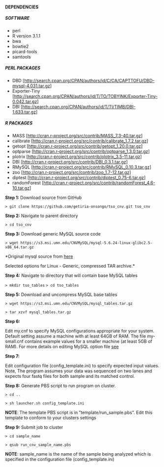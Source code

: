 #### DEPENDENCIES

##### SOFTWARE
- perl 
- R version 3.1.1
- bwa
- bowtie2
- picard-tools
- samtools

##### PERL PACKAGES
- DBD           [http://search.cpan.org/CPAN/authors/id/C/CA/CAPTTOFU/DBD-mysql-4.031.tar.gz]
- Exporter-Tiny [http://search.cpan.org/CPAN/authors/id/T/TO/TOBYINK/Exporter-Tiny-0.042.tar.gz]
- DBI           [http://search.cpan.org/CPAN/authors/id/T/TI/TIMB/DBI-1.633.tar.gz]

##### R PACKAGES
- MASS         [http://cran.r-project.org/src/contrib/MASS_7.3-40.tar.gz]
- calibrate    [http://cran.r-project.org/src/contrib/calibrate_1.7.2.tar.gz]
- getopt       [http://cran.r-project.org/src/contrib/getopt_1.20.0.tar.gz]
- optparse     [http://cran.r-project.org/src/contrib/optparse_1.3.0.tar.gz]
- plotrix      [http://cran.r-project.org/src/contrib/plotrix_3.5-11.tar.gz]
- DBI          [http://cran.r-project.org/src/contrib/DBI_0.3.1.tar.gz]
- RMySQL       [http://cran.r-project.org/src/contrib/RMySQL_0.10.3.tar.gz]
- zoo          [http://cran.r-project.org/src/contrib/zoo_1.7-12.tar.gz]
- diptest      [http://cran.r-project.org/src/contrib/diptest_0.75-6.tar.gz]
- randomForest [http://cran.r-project.org/src/contrib/randomForest_4.6-10.tar.gz]

**Step 1:** Download source from GitHub

`> git clone https://github.com/getiria-onsongo/tso_cnv.git tso_cnv`

**Step 2:** Navigate to parent directory

`> cd tso_cnv`

**Step 3:** Download generic MySQL source code

`> wget https://s3.msi.umn.edu/CNVMySQL/mysql-5.6.24-linux-glibc2.5-x86_64.tar.gz`

*Original mysql source from [here](https://dev.mysql.com/downloads/mysql/)

Selected options for Linux - Generic, compressed TAR archive.*

**Step 4:** Navigate to directory that will contain base MySQL tables

`> mkdir tso_tables`
`> cd tso_tables`

**Step 5:** Download and uncompress MySQL base tables

`> wget https://s3.msi.umn.edu/CNVMySQL/mysql_tables.tar.gz`

`> tar xzvf mysql_tables.tar.gz`

**Step 6:** 

Edit my.cnf to specify MySQL configurations appropriate for your system. 
     Default setting assume a machine with at least 64GB of RAM. The file my-small.cnf
     contains example values for a smaller machine (at least 5GB of RAM). For more
     details on editing MySQL option file [see](https://dev.mysql.com/doc/refman/5.1/en/option-files.html)

**Step 7:** 

Edit configuration file (config_template.ini) to specify expected input values. Note, 
     The program assumes your data was sequenced on two lanes and expects four fastq files for
     both sample and its matched control. 
     

**Step 8:** Generate PBS script to run program on cluster. 

`> cd ..`

`> sh launcher.sh config_template.ini`

**NOTE**: The template PBS script is in "template/run_sample.pbs". Edit this template to 
conform to your clusters settings

**Step 9:** Submit job to cluster

`> cd sample_name`

`> qsub run_cnv_sample_name.pbs`

**NOTE**: sample_name is the name of the sample being analyzed which is specified in the 
      configuration file (config_template.ini)
